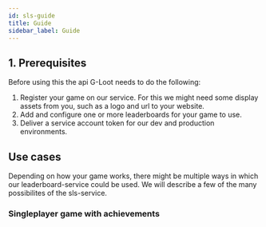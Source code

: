 ```yaml
---
id: sls-guide
title: Guide
sidebar_label: Guide
---
```


## 1. Prerequisites

Before using this the api G-Loot needs to do the following:

1. Register your game on our service. For this we might need some display assets from you, such as a logo and url to your website.
2. Add and configure one or more leaderboards for your game to use.
3. Deliver a service account token for our dev and production environments.

## Use cases

Depending on how your game works, there might be multiple ways in which our leaderboard-service could be used. We will describe a few of the many possibilites of the sls-service.

### Singleplayer game with achievements
